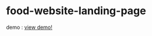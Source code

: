 # food-website-landing-page

demo : <a href="https://food-website-landing-page.vercel.app/">view demo! <a/>
